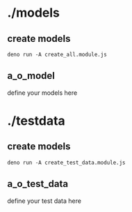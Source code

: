 # ./models 
## create models
`deno run -A create_all.module.js`
## a_o_model 
define your models here


# ./testdata

## create models
`deno run -A create_test_data.module.js`
## a_o_test_data  
define your test data here